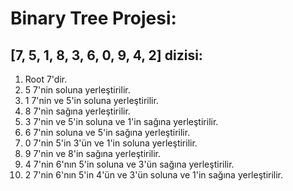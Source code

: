 # Binary Tree Projesi:
## [7, 5, 1, 8, 3, 6, 0, 9, 4, 2] dizisi:

1) Root 7'dir.
2) 5 7'nin soluna yerleştirilir.
3) 1 7'nin ve 5'in soluna yerleştirilir.
4) 8 7'nin sağına yerleştirilir.
5) 3 7'nin ve 5'in soluna ve 1'in sağına yerleştirilir.
6) 6 7'nin soluna ve 5'in sağına yerleştirilir.
7) 0 7'nin 5'in 3'ün ve 1'in soluna yerleştirilir.
8) 9 7'nin ve 8'in sağına yerleştirilir.
9) 4 7'nin 6'nın 5'in soluna ve 3'ün sağına yerleştirilir.
10) 2 7'nin 6'nın 5'in 4'ün ve 3'ün soluna ve 1'in sağına yerleştirilir. 

